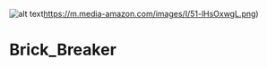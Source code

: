 ![alt text](https://m.media-amazon.com/images/I/51-lHsOxwgL.png)https://m.media-amazon.com/images/I/51-lHsOxwgL.png)

# Brick_Breaker
